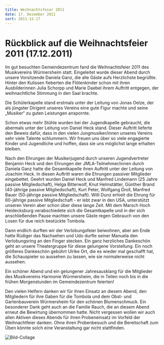 ```yaml
---
title: Weihnachtsfeier 2011
date: 17. Dezember 2011
sort: 2011-12-17
---
```


Rückblick auf die Weihnachtsfeier 2011 (17.12.2011)
===================================================

Im gut besuchten Gemeindezentrum fand die Weihnachtsfeier 2011 des Musikvereins Würmersheim statt. Eingeleitet wurde dieser Abend durch unsere Vorsitzende Daniela Ganz, die alle Gäste aufs Herzlichste begrüßte. Hinter den Kulissen fieberten die Flötenkinder schon mit ihren Ausbilderinnen Julia Schorpp und Marie Daebel ihrem Auftritt entgegen, der weihnachtliche Stimmung in den Saal brachte.

Die Schülerkapelle stand erstmals unter der Leitung von Jonas Oelze, der als jüngster Dirigent unseres Vereins eine gute Figur machte und seine „Musiker“ zu guten Leistungen anspornte.

Schon etwas mehr Stühle wurden bei der Jugendkapelle gebraucht, die abermals unter der Leitung von Daniel Heck stand. Dieser Auftritt lieferte den Beweis dafür, dass in den vielen Jungmusiker/innen unseres Vereins sehr viele Talente schlummern. Wir freuen uns über so viele engagierte Kinder und Jugendliche und hoffen, dass sie uns möglichst lange erhalten bleiben.

Nach den Ehrungen der Musikerjugend durch unseren Jugendvertreter Benjamin Heck und den Ehrungen der JMLA-Teilnehmer/innen durch Daniela Ganz hatte die Gesamtkapelle ihren Auftritt unter der Leitung von Joachim Heck. In diesen Auftritt waren die Ehrungen passiver Mitglieder eingebettet. Geehrt wurden Daniel Heck und Manfred Lindemann (25 Jahre passive Mitgliedschaft), Helga Bitterwolf, Knut Helmstätter, Günther Brand (40-jährige passive Mitgliedschaft), Kurt Peter, Wolfgang Droll, Manfred Bauer (50-jährige passive Mitgliedschaft). Willi Dunz erhielt die Ehrung für 60-jährige passive Mitgliedschaft - er lebt zwar in den USA, unterstützt unseren Verein aber schon über diese lange Zeit. Mit dem Marsch Hoch Heidecksburg verabschiedete sich die Gesamtkapelle und in der sich anschließenden Pause machten unsere Gäste regen Gebrauch von den Losen für due reich bestückte Tombola.

Dann endlich durften wir der Verlobungsfeier beiwohnen, aber am Ende hatte Rüdiger das Nachsehen und Udo durfte seiner Manuela den Verlobungsring an den Finger stecken. Ein ganz herzliches Dankeschön geht an unsere Theatergruppe für diese gelungene Vorstellung. Ein noch größeres Dankeschön gebührt Ulrike Ort, die es wieder mal geschafft hat, die Schauspieler so aussehen zu lassen, wie sie normalerweise nicht aussehen.

Ein schöner Abend und ein gelungener Jahresausklang für die Mitglieder des Musikvereins Harmonie Würmersheim, die in Teilen noch bis in die frühen Morgenstunden im Gemeindezentrum feierten!

Den vielen Helfern danken wir für ihren Einsatz an diesem Abend, den Mitgliedern für ihre Gaben für die Tombola und dem Obst- und Gartenbauverein Würmersheim für den schönen Blumenschmuck. Ein besonderer Dank geht auch an die Familie Rauch, die an diesem Abend erneut die Bewirtung übernommen hatte. Nicht vergessen wollen wir auch allen Aktiven dieses Abends für ihren Probeneinsatz im Vorfeld der Weihnachtfeier danken. Ohne ihren Probenbesuch und die Bereitschaft zum Üben könnte solch eine Veranstaltung gar nicht stattfinden.

![Bild-Collage](/images/rueckblick/weihnachtsfeier11.jpg)
